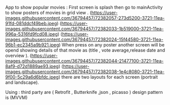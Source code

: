 App to show popular movies :
First screen is splash then go to mainActivity to show posters of movies in grid view .
(https://user-images.githubusercontent.com/36794457/72382057-273d5200-3721-11ea-91fd-081ddcf49beb.jpeg)
(https://user-images.githubusercontent.com/36794457/72382033-1b519000-3721-11ea-996a-5316fd9fcd08.jpeg)  (https://user-images.githubusercontent.com/36794457/72382024-15f44580-3721-11ea-96b1-ec2345a9b921.jpeg)
When press on any poster another screen will be opend showing details of that movie as (title , vote average,release date and overview ).
(https://user-images.githubusercontent.com/36794457/72382044-21477100-3721-11ea-8af9-d72d1889ae93.jpeg)   (https://user-images.githubusercontent.com/36794457/72382038-1e4c8080-3721-11ea-9f00-5c29a6d6bfdc.jpeg)
there are two layouts for each screen (portrait and landscape).

Using :
third party are ( Retrofit , Butterknife ,json , picasso )
design pattern is (MVVM)
